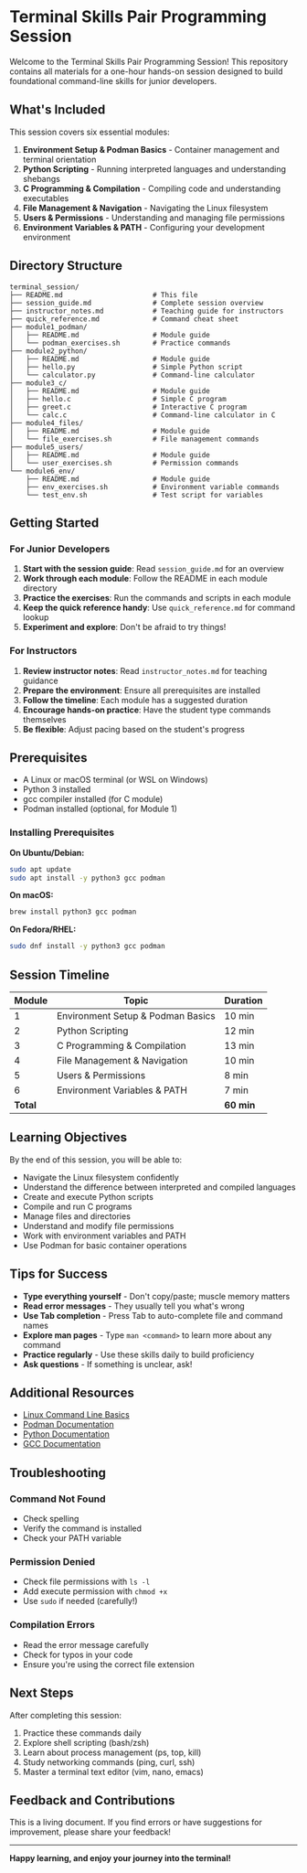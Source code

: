 # Terminal Skills Pair Programming Session

Welcome to the Terminal Skills Pair Programming Session! This repository contains all materials for a one-hour hands-on session designed to build foundational command-line skills for junior developers.

## What's Included

This session covers six essential modules:

1. **Environment Setup & Podman Basics** - Container management and terminal orientation
2. **Python Scripting** - Running interpreted languages and understanding shebangs
3. **C Programming & Compilation** - Compiling code and understanding executables
4. **File Management & Navigation** - Navigating the Linux filesystem
5. **Users & Permissions** - Understanding and managing file permissions
6. **Environment Variables & PATH** - Configuring your development environment

## Directory Structure

```
terminal_session/
├── README.md                      # This file
├── session_guide.md               # Complete session overview
├── instructor_notes.md            # Teaching guide for instructors
├── quick_reference.md             # Command cheat sheet
├── module1_podman/
│   ├── README.md                  # Module guide
│   └── podman_exercises.sh        # Practice commands
├── module2_python/
│   ├── README.md                  # Module guide
│   ├── hello.py                   # Simple Python script
│   └── calculator.py              # Command-line calculator
├── module3_c/
│   ├── README.md                  # Module guide
│   ├── hello.c                    # Simple C program
│   ├── greet.c                    # Interactive C program
│   └── calc.c                     # Command-line calculator in C
├── module4_files/
│   ├── README.md                  # Module guide
│   └── file_exercises.sh          # File management commands
├── module5_users/
│   ├── README.md                  # Module guide
│   └── user_exercises.sh          # Permission commands
└── module6_env/
    ├── README.md                  # Module guide
    ├── env_exercises.sh           # Environment variable commands
    └── test_env.sh                # Test script for variables
```

## Getting Started

### For Junior Developers

1. **Start with the session guide**: Read `session_guide.md` for an overview
2. **Work through each module**: Follow the README in each module directory
3. **Practice the exercises**: Run the commands and scripts in each module
4. **Keep the quick reference handy**: Use `quick_reference.md` for command lookup
5. **Experiment and explore**: Don't be afraid to try things!

### For Instructors

1. **Review instructor notes**: Read `instructor_notes.md` for teaching guidance
2. **Prepare the environment**: Ensure all prerequisites are installed
3. **Follow the timeline**: Each module has a suggested duration
4. **Encourage hands-on practice**: Have the student type commands themselves
5. **Be flexible**: Adjust pacing based on the student's progress

## Prerequisites

- A Linux or macOS terminal (or WSL on Windows)
- Python 3 installed
- gcc compiler installed (for C module)
- Podman installed (optional, for Module 1)

### Installing Prerequisites

**On Ubuntu/Debian:**
```bash
sudo apt update
sudo apt install -y python3 gcc podman
```

**On macOS:**
```bash
brew install python3 gcc podman
```

**On Fedora/RHEL:**
```bash
sudo dnf install -y python3 gcc podman
```

## Session Timeline

| Module | Topic | Duration |
|--------|-------|----------|
| 1 | Environment Setup & Podman Basics | 10 min |
| 2 | Python Scripting | 12 min |
| 3 | C Programming & Compilation | 13 min |
| 4 | File Management & Navigation | 10 min |
| 5 | Users & Permissions | 8 min |
| 6 | Environment Variables & PATH | 7 min |
| **Total** | | **60 min** |

## Learning Objectives

By the end of this session, you will be able to:

- Navigate the Linux filesystem confidently
- Understand the difference between interpreted and compiled languages
- Create and execute Python scripts
- Compile and run C programs
- Manage files and directories
- Understand and modify file permissions
- Work with environment variables and PATH
- Use Podman for basic container operations

## Tips for Success

- **Type everything yourself** - Don't copy/paste; muscle memory matters
- **Read error messages** - They usually tell you what's wrong
- **Use Tab completion** - Press Tab to auto-complete file and command names
- **Explore man pages** - Type `man <command>` to learn more about any command
- **Practice regularly** - Use these skills daily to build proficiency
- **Ask questions** - If something is unclear, ask!

## Additional Resources

- [Linux Command Line Basics](https://ubuntu.com/tutorials/command-line-for-beginners)
- [Podman Documentation](https://docs.podman.io/)
- [Python Documentation](https://docs.python.org/3/)
- [GCC Documentation](https://gcc.gnu.org/onlinedocs/)

## Troubleshooting

### Command Not Found
- Check spelling
- Verify the command is installed
- Check your PATH variable

### Permission Denied
- Check file permissions with `ls -l`
- Add execute permission with `chmod +x`
- Use `sudo` if needed (carefully!)

### Compilation Errors
- Read the error message carefully
- Check for typos in your code
- Ensure you're using the correct file extension

## Next Steps

After completing this session:

1. Practice these commands daily
2. Explore shell scripting (bash/zsh)
3. Learn about process management (ps, top, kill)
4. Study networking commands (ping, curl, ssh)
5. Master a terminal text editor (vim, nano, emacs)

## Feedback and Contributions

This is a living document. If you find errors or have suggestions for improvement, please share your feedback!

---

**Happy learning, and enjoy your journey into the terminal!**
